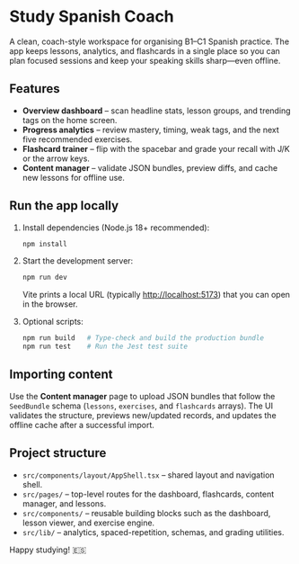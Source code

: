 # Study Spanish Coach

A clean, coach-style workspace for organising B1–C1 Spanish practice. The app keeps lessons, analytics, and flashcards in a single place so you can plan focused sessions and keep your speaking skills sharp—even offline.

## Features

- **Overview dashboard** – scan headline stats, lesson groups, and trending tags on the home screen.
- **Progress analytics** – review mastery, timing, weak tags, and the next five recommended exercises.
- **Flashcard trainer** – flip with the spacebar and grade your recall with J/K or the arrow keys.
- **Content manager** – validate JSON bundles, preview diffs, and cache new lessons for offline use.

## Run the app locally

1. Install dependencies (Node.js 18+ recommended):

   ```bash
   npm install
   ```

2. Start the development server:

   ```bash
   npm run dev
   ```

   Vite prints a local URL (typically <http://localhost:5173>) that you can open in the browser.

3. Optional scripts:

   ```bash
   npm run build   # Type-check and build the production bundle
   npm run test    # Run the Jest test suite
   ```

## Importing content

Use the **Content manager** page to upload JSON bundles that follow the `SeedBundle` schema (`lessons`, `exercises`, and `flashcards` arrays). The UI validates the structure, previews new/updated records, and updates the offline cache after a successful import.

## Project structure

- `src/components/layout/AppShell.tsx` – shared layout and navigation shell.
- `src/pages/` – top-level routes for the dashboard, flashcards, content manager, and lessons.
- `src/components/` – reusable building blocks such as the dashboard, lesson viewer, and exercise engine.
- `src/lib/` – analytics, spaced-repetition, schemas, and grading utilities.

Happy studying! 🇪🇸
